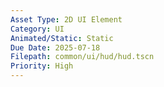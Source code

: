 ```yaml
---
Asset Type: 2D UI Element
Category: UI
Animated/Static: Static
Due Date: 2025-07-18
Filepath: common/ui/hud/hud.tscn
Priority: High
---
```

